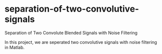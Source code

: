 # separation-of-two-convolutive-signals
Separation of Two Convolute Blended Signals with Noise Filtering

In this project, we are seperated two convolutive signals with noise filtering in Matlab.